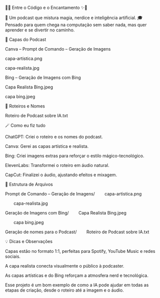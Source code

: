 🌌✨ Entre o Código e o Encantamento ✨🌌

🔮 Um podcast que mistura magia, nerdice e inteligência artificial.
🎓 Pensado para quem chega na computação sem saber nada, mas quer aprender e se divertir no caminho.

🎨 Capas do Podcast

Canva – Prompt de Comando – Geração de Imagens

capa-artistica.png

capa-realista.jpg

Bing – Geração de Imagens com Bing

Capa Realista Bing.jpeg

capa bing.jpeg

🤖 Roteiros e Nomes

Roteiro de Podcast sobre IA.txt

🪄 Como eu fiz tudo

ChatGPT: Criei o roteiro e os nomes do podcast.

Canva: Gerei as capas artística e realista.

Bing: Criei imagens extras para reforçar o estilo mágico-tecnológico.

ElevenLabs: Transformei o roteiro em áudio natural.

CapCut: Finalizei o áudio, ajustando efeitos e mixagem.

📁 Estrutura de Arquivos

Prompt de Comando – Geração de Imagens/
  capa-artistica.png

  capa-realista.jpg

Geração de Imagens com Bing/
  Capa Realista Bing.jpeg

  capa bing.jpeg

Geração de nomes para o Podcast/
  Roteiro de Podcast sobre IA.txt

💡 Dicas e Observações

Capas estão no formato 1:1, perfeitas para Spotify, YouTube Music e redes sociais.

A capa realista conecta visualmente o público à podcaster.

As capas artísticas e do Bing reforçam a atmosfera nerd e tecnológica.

Esse projeto é um bom exemplo de como a IA pode ajudar em todas as etapas de criação, desde o roteiro até a imagem e o áudio.
